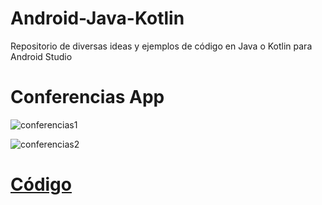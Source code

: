# Android-Java-Kotlin
Repositorio de diversas ideas y ejemplos de código en Java o Kotlin para Android Studio 

# Conferencias App
![conferencias1](https://firebasestorage.googleapis.com/v0/b/matiasnnr-repository.appspot.com/o/Gifs%2Fconferencias1.gif?alt=media&token=2ba4baa8-bf7b-40d4-ab46-1d49255d7e06)

![conferencias2](https://firebasestorage.googleapis.com/v0/b/matiasnnr-repository.appspot.com/o/Gifs%2Fconferencias2.gif?alt=media&token=2ed43d2e-e88b-41cb-9f56-4ecc734c911b)

# [Código](https://github.com/matiasnnr/Android-Java-Kotlin/tree/master/Conferencias)
